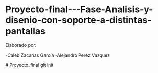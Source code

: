 ﻿# Proyecto-final---Fase-Analisis-y-disenio-con-soporte-a-distintas-pantallas

Elaborado por:

-Caleb Zacarías García
-Alejandro Perez Vazquez

#   P r o y e c t o _ f i n a l  
 g i t  
 i n i t  
 